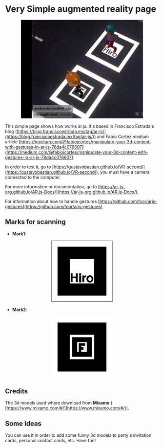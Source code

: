 # Very Simple augmented reality page

<p align="center">
<img src="./imagen/sampleimage.png" style="width:400px;">
</p>

This simple page shows how works ar.js. It's based in Francisco Estrada's blog ([https://blog.franciscoestrada.mx/tag/ar-js/](https://blog.franciscoestrada.mx/tag/ar-js/)) and Fabio Cortez medium article [https://medium.com/@fabiojcortes/manipulate-your-3d-content-with-gestures-in-ar-js-78da4c076607](https://medium.com/@fabiojcortes/manipulate-your-3d-content-with-gestures-in-ar-js-78da4c076607).


In order to test it, go to [https://gustavobastian.github.io/VR-second/](https://gustavobastian.github.io/VR-second/), you must have a camera connected to the computer.

For more information or documentation, go to [https://ar-js-org.github.io/AR.js-Docs/](https://ar-js-org.github.io/AR.js-Docs/).

For information about how to handle gestures [https://github.com/fcor/arjs-gestures](https://github.com/fcor/arjs-gestures)

## Marks for scanning

* <strong>Mark1</strong>:

<p align="center">
<img src="./imagen/hiro.png" style="width:200px;">
</p>

*  <strong>Mark2</strong>:
  
<p align="center">
<img src="./pattern/pattern-F_marker.png" style="width:200px;">
</p>

## Credits

The 3d models used where download from <strong>Mixamo</strong> ( [https://www.mixamo.com/#/](https://www.mixamo.com/#/)).



## Some Ideas

You can use it in order to add some funny 3d models to party's invitation cards, personal contact cards, etc. Have fun!
